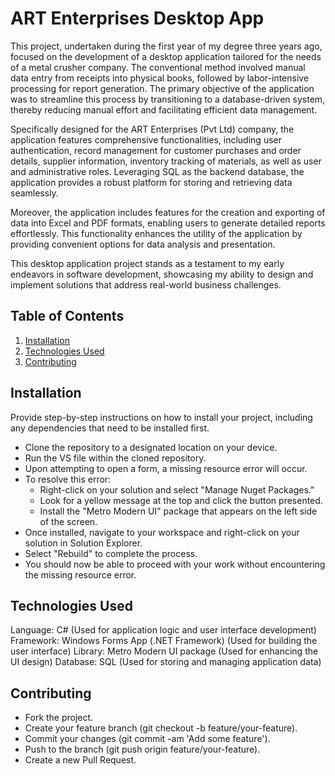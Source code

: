# ART Enterprises Desktop App

This project, undertaken during the first year of my degree three years ago, focused on the development of a desktop application tailored for the needs of a metal crusher company. The conventional method involved manual data entry from receipts into physical books, followed by labor-intensive processing for report generation. The primary objective of the application was to streamline this process by transitioning to a database-driven system, thereby reducing manual effort and facilitating efficient data management.

Specifically designed for the ART Enterprises (Pvt Ltd) company, the application features comprehensive functionalities, including user authentication, record management for customer purchases and order details, supplier information, inventory tracking of materials, as well as user and administrative roles. Leveraging SQL as the backend database, the application provides a robust platform for storing and retrieving data seamlessly.

Moreover, the application includes features for the creation and exporting of data into Excel and PDF formats, enabling users to generate detailed reports effortlessly. This functionality enhances the utility of the application by providing convenient options for data analysis and presentation.

This desktop application project stands as a testament to my early endeavors in software development, showcasing my ability to design and implement solutions that address real-world business challenges.

## Table of Contents

1. [Installation](#installation)
2. [Technologies Used](#technologies-used)
3. [Contributing](#contributing)

## Installation

Provide step-by-step instructions on how to install your project, including any dependencies that need to be installed first.

- Clone the repository to a designated location on your device.
- Run the VS file within the cloned repository.
- Upon attempting to open a form, a missing resource error will occur.
- To resolve this error:
  - Right-click on your solution and select "Manage Nuget Packages."
  - Look for a yellow message at the top and click the button presented.
  - Install the "Metro Modern UI" package that appears on the left side of the screen.
- Once installed, navigate to your workspace and right-click on your solution in Solution Explorer.
- Select "Rebuild" to complete the process.
- You should now be able to proceed with your work without encountering the missing resource error.

## Technologies Used

Language: C# (Used for application logic and user interface development)
Framework: Windows Forms App (.NET Framework) (Used for building the user interface)
Library: Metro Modern UI package (Used for enhancing the UI design)
Database: SQL (Used for storing and managing application data)

## Contributing

- Fork the project.
- Create your feature branch (git checkout -b feature/your-feature).
- Commit your changes (git commit -am 'Add some feature').
- Push to the branch (git push origin feature/your-feature).
- Create a new Pull Request.

